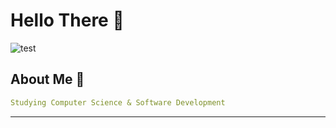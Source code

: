 # Hello There 👻
![test](https://media1.tenor.com/m/2yeCvRKKWL0AAAAd/spongebob-work.gif)
## About Me 📍

```yaml
Studying Computer Science & Software Development
```
*** 

<!--
**lunarmoon000/lunarmoon000** is a ✨ _special_ ✨ repository because its `README.md` (this file) appears on your GitHub profile.

Here are some ideas to get you started:

- 🔭 I’m currently working on ...
- 🌱 I’m currently learning ...
- 👯 I’m looking to collaborate on ...
- 🤔 I’m looking for help with ...
- 💬 Ask me about ...
- 📫 How to reach me: ...
- 😄 Pronouns: ...
- ⚡ Fun fact: ...
-->

